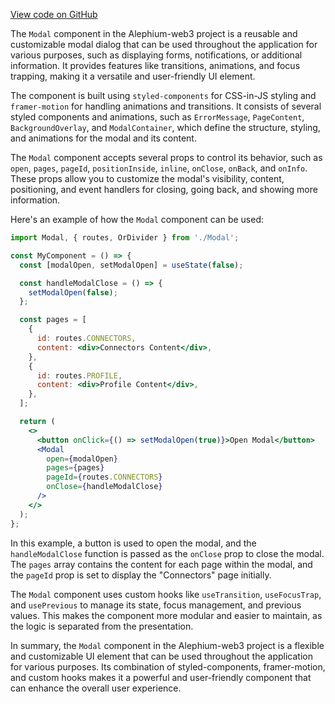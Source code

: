 [View code on GitHub](https://github.com/oxygenium/oxygenium-web3/.autodoc/docs/json/packages/web3-react/src/components/Common/Modal)

The `Modal` component in the Alephium-web3 project is a reusable and customizable modal dialog that can be used throughout the application for various purposes, such as displaying forms, notifications, or additional information. It provides features like transitions, animations, and focus trapping, making it a versatile and user-friendly UI element.

The component is built using `styled-components` for CSS-in-JS styling and `framer-motion` for handling animations and transitions. It consists of several styled components and animations, such as `ErrorMessage`, `PageContent`, `BackgroundOverlay`, and `ModalContainer`, which define the structure, styling, and animations for the modal and its content.

The `Modal` component accepts several props to control its behavior, such as `open`, `pages`, `pageId`, `positionInside`, `inline`, `onClose`, `onBack`, and `onInfo`. These props allow you to customize the modal's visibility, content, positioning, and event handlers for closing, going back, and showing more information.

Here's an example of how the `Modal` component can be used:

```jsx
import Modal, { routes, OrDivider } from './Modal';

const MyComponent = () => {
  const [modalOpen, setModalOpen] = useState(false);

  const handleModalClose = () => {
    setModalOpen(false);
  };

  const pages = [
    {
      id: routes.CONNECTORS,
      content: <div>Connectors Content</div>,
    },
    {
      id: routes.PROFILE,
      content: <div>Profile Content</div>,
    },
  ];

  return (
    <>
      <button onClick={() => setModalOpen(true)}>Open Modal</button>
      <Modal
        open={modalOpen}
        pages={pages}
        pageId={routes.CONNECTORS}
        onClose={handleModalClose}
      />
    </>
  );
};
```

In this example, a button is used to open the modal, and the `handleModalClose` function is passed as the `onClose` prop to close the modal. The `pages` array contains the content for each page within the modal, and the `pageId` prop is set to display the "Connectors" page initially.

The `Modal` component uses custom hooks like `useTransition`, `useFocusTrap`, and `usePrevious` to manage its state, focus management, and previous values. This makes the component more modular and easier to maintain, as the logic is separated from the presentation.

In summary, the `Modal` component in the Alephium-web3 project is a flexible and customizable UI element that can be used throughout the application for various purposes. Its combination of styled-components, framer-motion, and custom hooks makes it a powerful and user-friendly component that can enhance the overall user experience.
